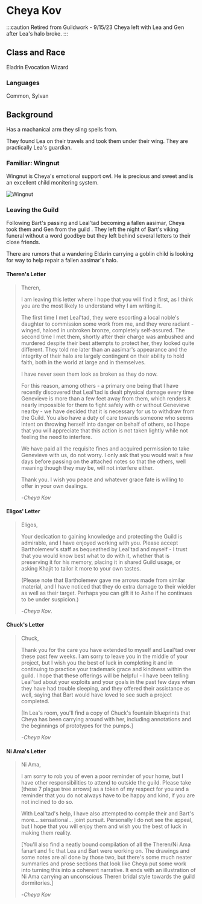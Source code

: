 # Cheya Kov

:::caution Retired from Guildwork - 9/15/23
Cheya left with Lea and Gen after Lea's halo broke.
:::

## Class and Race
Eladrin Evocation Wizard

### Languages
Common, Sylvan

## Background
Has a machanical arm they sling spells from.

They found Lea on their travels and took them under their wing. They are practically Lea's guardian.

### Familiar: Wingnut
Wingnut is Cheya's emotional support owl. He is precious and sweet and is an excellent child monitering system.

![Wingnut](/img/players/companions/wingnut.png)

### Leaving the Guild

Following Bart's passing and Leal'tad becoming a fallen aasimar, Cheya took them and Gen from the guild . They left the night of Bart's viking funeral without a word goodbye but they left behind several letters to their close friends. 

There are rumors that a wandering Eldarin carrying a goblin child is looking for way to help repair a fallen aasimar's halo. 

#### Theren's Letter
> Theren,
> 
> I am leaving this letter where I hope that you will find it first, as I think you are the most likely to understand why I am writing it.
> 
> The first time I met Leal'tad, they were escorting a local noble's daughter to commission some work from me, and they were radiant - winged, haloed in unbroken bronze, completely self-assured. The second time I met them, shortly after their charge was ambushed and murdered despite their best attempts to protect her, they looked quite different. They told me later than an aasimar's appearance and the integrity of their halo are largely contingent on their ability to hold faith, both in the world at large and in themselves.
> 
> I have never seen them look as broken as they do now. 
> 
> For this reason, among others - a primary one being that I have recently discovered that Leal'tad is dealt physical damage every time Genevieve is more than a few feet away from them, which renders it nearly impossible for them to fight safely with or without Genevieve nearby - we have decided that it is necessary for us to withdraw from the Guild. You also have a duty of care towards someone who seems intent on throwing herself into danger on behalf of others, so I hope that you will appreciate that this action is not taken lightly while not feeling the need to interfere.
> 
> We have paid all the requisite fines and acquired permission to take Genevieve with us, do not worry. I only ask that you would wait a few days before passing on the attached notes so that the others, well meaning though they may be, will not interfere either.
> 
> Thank you. I wish you peace and whatever grace fate is willing to offer in your own dealings.
> 
> -*Cheya Kov*

#### Eligos' Letter
> Eligos,
> 
> Your dedication to gaining knowledge and protecting the Guild is admirable, and I have enjoyed working with you. Please accept Bartholemew's staff as bequeathed by Leal'tad and myself - I trust that you would know best what to do with it, whether that is preserving it for his memory, placing it in shared Guild usage, or asking Khajit to tailor it more to your own tastes. 
> 
> (Please note that Bartholemew gave me arrows made from similar material, and I have noticed that they do extra damage to their wielder as well as their target. Perhaps you can gift it to Ashe if he continues to be under suspicion.)
> 
> -*Cheya Kov*. 

#### Chuck's Letter
> Chuck,
> 
> Thank you for the care you have extended to myself and Leal'tad over these past few weeks. I am sorry to leave you in the middle of your project, but I wish you the best of luck in completing it and in continuing to practice your trademark grace and kindness within the guild. I hope that these offerings will be helpful - I have been telling Leal'tad about your exploits and your goals in the past few days when they have had trouble sleeping, and they offered their assistance as well, saying that Bart would have loved to see such a project completed. 
> 
> [In Lea's room, you'll find a copy of Chuck's fountain blueprints that Cheya has been carrying around with her, including annotations and the beginnings of prototypes for the pumps.]
> 
> -*Cheya Kov* 

#### Ni Ama's Letter
> Ni Ama,
> 
> I am sorry to rob you of even a poor reminder of your home, but I have other responsibilities to attend to outside the guild. Please take [these 7 plague tree arrows] as a token of my respect for you and a reminder that you do not always have to be happy and kind, if you are not inclined to do so.
> 
> With Leal'tad's help, I have also attempted to compile their and Bart's more... sensational... joint pursuit. Personally I do not see the appeal, but I hope that you will enjoy them and wish you the best of luck in making them reality.
> 
> [You'll also find a neatly bound compilation of all the Theren/Ni Ama fanart and fic that Lea and Bart were working on. The drawings and some notes are all done by those two, but there's some much neater summaries and prose sections that look like Cheya put some work into turning this into a coherent narrative. It ends with an illustration of Ni Ama carrying an unconscious Theren bridal style towards the guild dormitories.]
> 
> -*Cheya Kov*
